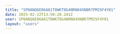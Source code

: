```yaml
---
title: "SP0ANQ6E06A81T0WKT0G4NRN04XNBR7PM25F4Y01"
date: 2025-02-22T13:50:20.241Z
user: SP0ANQ6E06A81T0WKT0G4NRN04XNBR7PM25F4Y01
layout: "users"
---
```

    